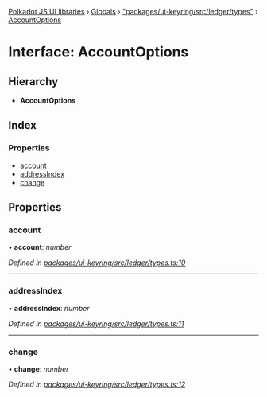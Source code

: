 [Polkadot JS UI libraries](../README.md) › [Globals](../globals.md) › ["packages/ui-keyring/src/ledger/types"](../modules/_packages_ui_keyring_src_ledger_types_.md) › [AccountOptions](_packages_ui_keyring_src_ledger_types_.accountoptions.md)

# Interface: AccountOptions

## Hierarchy

* **AccountOptions**

## Index

### Properties

* [account](_packages_ui_keyring_src_ledger_types_.accountoptions.md#account)
* [addressIndex](_packages_ui_keyring_src_ledger_types_.accountoptions.md#addressindex)
* [change](_packages_ui_keyring_src_ledger_types_.accountoptions.md#change)

## Properties

###  account

• **account**: *number*

*Defined in [packages/ui-keyring/src/ledger/types.ts:10](https://github.com/polkadot-js/ui/blob/0288421c/packages/ui-keyring/src/ledger/types.ts#L10)*

___

###  addressIndex

• **addressIndex**: *number*

*Defined in [packages/ui-keyring/src/ledger/types.ts:11](https://github.com/polkadot-js/ui/blob/0288421c/packages/ui-keyring/src/ledger/types.ts#L11)*

___

###  change

• **change**: *number*

*Defined in [packages/ui-keyring/src/ledger/types.ts:12](https://github.com/polkadot-js/ui/blob/0288421c/packages/ui-keyring/src/ledger/types.ts#L12)*
